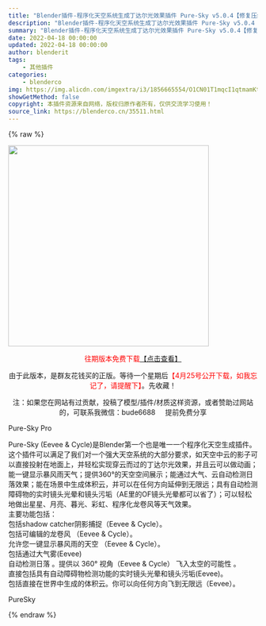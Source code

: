 ```yaml
---
title: "Blender插件-程序化天空系统生成丁达尔光效果插件 Pure-Sky v5.0.4【修复压缩损坏问题】"
description: "Blender插件-程序化天空系统生成丁达尔光效果插件 Pure-Sky v5.0.4【修复压缩损坏问题】"
summary: "Blender插件-程序化天空系统生成丁达尔光效果插件 Pure-Sky v5.0.4【修复压缩损坏问题】"
date: 2022-04-18 00:00:00
updated: 2022-04-18 00:00:00
author: blenderit
tags: 
    - 其他插件
categories:
    - blenderco
img: https://img.alicdn.com/imgextra/i3/1856665554/O1CN01T1mqcI1qtmamKtKpG_!!1856665554.jpg
showGetMethod: false
copyright: 本插件资源来自网络，版权归原作者所有，仅供交流学习使用！
source_link: https://blenderco.cn/35511.html
---
```


{% raw %}
<p><img loading="lazy" class="aligncenter" src="https://preview.cloud.189.cn/image/imageAction?param=0F0C999E3B048DA7C63CA81F8B492FEBCF62C49ABD79B95BA904E72B9F258CCB73457C567B05D200AF5350A2C077D0E295A563983800DAFA7447BCAC3596D860106186ED450A283844EB0CBDFB2CA6CF23CA4235C0EF8763411941DE45ACAE61A739B2C0F7079DC8B1B48C94CC029B05565EBDA7" width="405" height="405"></p><p style="text-align: center;"><span style="color: #ff0000;">往期版本免费下载</span><a href="https://blenderco.cn/?s=Pure-Sky">【点击查看】</a></p><p style="text-align: center;">由于此版本，是群友花钱买的正版。等待一个星期后<span style="color: #ff0000;">【4月25号公开下载，如我忘记了，请提醒下】</span>。先收藏！</p><p style="text-align: center;">注：如果您在网站有过贡献，投稿了模型/插件/材质这样资源，或者赞助过网站的，可联系我微信：bude6688     提前免费分享</p><p>Pure-Sky Pro</p><p>Pure-Sky (Eevee &amp; Cycle)是Blender第一个也是唯一一个程序化天空生成插件。这个插件可以满足了我们对一个强大天空系统的大部分要求，如天空中云的影子可以直接投射在地面上，并轻松实现穿云而过的丁达尔光效果，并且云可以做动画；能一键显示暴风雨天气；提供360°的天空空间展示；能通过大气、云自动检测日落效果；能在场景中生成体积云，并可以在任何方向延伸到无限远；具有自动检测障碍物的实时镜头光晕和镜头污垢（AE里的OF镜头光晕都可以省了）；可以轻松地做出星星、月亮、暮光、彩虹、程序化龙卷风等天气效果。<br data-filtered="filtered">主要功能包括：<br data-filtered="filtered">包括shadow catcher阴影捕捉（Eevee &amp; Cycle）。<br data-filtered="filtered">包括可编辑的龙卷风 （Eevee &amp; Cycle）。<br data-filtered="filtered">允许您一键显示暴风雨的天空 （Eevee &amp; Cycle）。<br data-filtered="filtered">包括通过大气雾(Eevee)<br data-filtered="filtered">自动检测日落 。提供以 360° 视角（Eevee &amp; Cycle） 飞入太空的可能性 。<br data-filtered="filtered">直接包括具有自动障碍物检测功能的实时镜头光晕和镜头污垢(Eevee)。<br data-filtered="filtered">包括直接在世界中生成的体积云。你可以向任何方向飞到无限远（Eevee）。</p><p>PureSky</p>
<div style="display: none">blenderco</div>
{% endraw %}